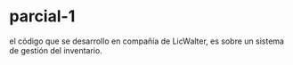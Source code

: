 # parcial-1
el código que se  desarrollo en compañía de LicWalter, es sobre un sistema de gestión del inventario.
